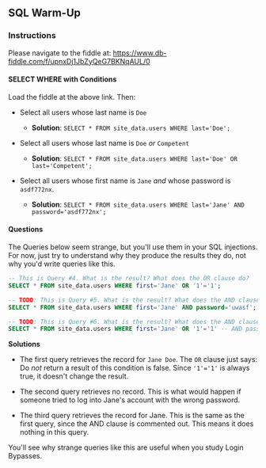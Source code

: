 ## SQL Warm-Up

### Instructions
Please navigate to the fiddle at: <https://www.db-fiddle.com/f/upnxDj1JbZyQeG7BKNqAUL/0>

#### SELECT WHERE with Conditions
Load the fiddle at the above link. Then:
- Select all users whose last name is `Doe`
  - **Solution**: `SELECT * FROM site_data.users WHERE last='Doe';`

- Select all users whose last name is `Doe` _or_ `Competent`
  - **Solution**: `SELECT * FROM site_data.users WHERE last='Doe' OR last='Competent';`

- Select all users whose first name is `Jane` _and_ whose password is `asdf772nx`.
  - **Solution**: `SELECT * FROM site_data.users WHERE last='Jane' AND password='asdf772nx';`

#### Questions
The Queries below seem strange, but you'll use them in your SQL injections. For now, just try to understand why they produce the results they do, not why you'd write queries like this.

  ```sql
  -- This is Query #4. What is the result? What does the OR clause do?
  SELECT * FROM site_data.users WHERE first='Jane' OR '1'='1';

  -- TODO: This is Query #5. What is the result? What does the AND clause do?
  SELECT * FROM site_data.users WHERE first='Jane' AND password='uwasf';
  
  -- TODO: This is Query #6. What is the result? What does the AND clause do?
  SELECT * FROM site_data.users WHERE first='Jane' OR '1'='1' -- AND password='uwasf';
  ```

**Solutions**

- The first query retrieves the record for `Jane Doe`. The `OR` clause just says: Do _not_ return a result of this condition is false. Since `'1'='1'` is always true, it doesn't change the result.

- The second query retrieves no record. This is what would happen if someone tried to log into Jane's account with the wrong password.

- The third query retrieves the record for Jane. This is the same as the first query, since the AND clause is commented out. This means it does nothing in this query.

You'll see why strange queries like this are useful when you study Login Bypasses.
